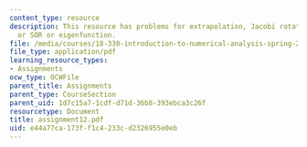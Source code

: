 ```yaml
---
content_type: resource
description: This resource has problems for extrapolation, Jacobi rotations, and Gauss-Seidel
  or SOR or eigenfunction.
file: /media/courses/18-330-introduction-to-numerical-analysis-spring-2004/e44a77ca173ff1c4233cd2326955e0eb_assignment12.pdf
file_type: application/pdf
learning_resource_types:
- Assignments
ocw_type: OCWFile
parent_title: Assignments
parent_type: CourseSection
parent_uid: 1d7c15a7-1cdf-d71d-36b8-393ebca3c26f
resourcetype: Document
title: assignment12.pdf
uid: e44a77ca-173f-f1c4-233c-d2326955e0eb
---
```


